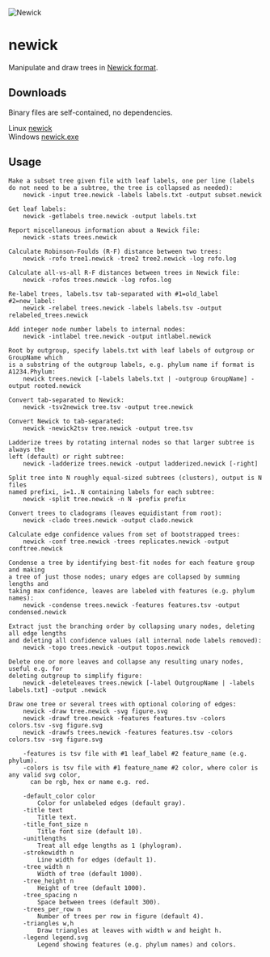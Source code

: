 ![Newick](http://drive5.com/images/newick_header3.png)

# newick
Manipulate and draw trees in [Newick format](https://en.wikipedia.org/wiki/Newick_format).

## Downloads

Binary files are self-contained, no dependencies.

Linux [newick](https://github.com/rcedgar/newick/raw/main/binaries/newick)   
Windows [newick.exe](https://github.com/rcedgar/newick/raw/main/binaries/newick.exe)   

## Usage

    Make a subset tree given file with leaf labels, one per line (labels
    do not need to be a subtree, the tree is collapsed as needed):
        newick -input tree.newick -labels labels.txt -output subset.newick

    Get leaf labels:
        newick -getlabels tree.newick -output labels.txt

    Report miscellaneous information about a Newick file:
        newick -stats trees.newick

    Calculate Robinson-Foulds (R-F) distance between two trees:
        newick -rofo tree1.newick -tree2 tree2.newick -log rofo.log

    Calculate all-vs-all R-F distances between trees in Newick file:
        newick -rofos trees.newick -log rofos.log

    Re-label trees, labels.tsv tab-separated with #1=old_label #2=new_label:
        newick -relabel trees.newick -labels labels.tsv -output relabeled_trees.newick

    Add integer node number labels to internal nodes:
        newick -intlabel tree.newick -output intlabel.newick

    Root by outgroup, specify labels.txt with leaf labels of outgroup or GroupName which
    is a substring of the outgroup labels, e.g. phylum name if format is A1234.Phylum:
        newick trees.newick [-labels labels.txt | -outgroup GroupName] -output rooted.newick

    Convert tab-separated to Newick:
        newick -tsv2newick tree.tsv -output tree.newick

    Convert Newick to tab-separated:
        newick -newick2tsv tree.newick -output tree.tsv

    Ladderize trees by rotating internal nodes so that larger subtree is always the 
    left (default) or right subtree:
        newick -ladderize trees.newick -output ladderized.newick [-right]

    Split tree into N roughly equal-sized subtrees (clusters), output is N files
    named prefixi, i=1..N containing labels for each subtree:
        newick -split tree.newick -n N -prefix prefix

    Convert trees to cladograms (leaves equidistant from root):
        newick -clado trees.newick -output clado.newick

    Calculate edge confidence values from set of bootstrapped trees:
        newick -conf tree.newick -trees replicates.newick -output conftree.newick

    Condense a tree by identifying best-fit nodes for each feature group and making
    a tree of just those nodes; unary edges are collapsed by summing lengths and 
    taking max confidence, leaves are labeled with features (e.g. phylum names):
        newick -condense trees.newick -features features.tsv -output condensed.newick

    Extract just the branching order by collapsing unary nodes, deleting all edge lengths
    and deleting all confidence values (all internal node labels removed):
        newick -topo trees.newick -output topos.newick

    Delete one or more leaves and collapse any resulting unary nodes, useful e.g. for
    deleting outgroup to simplify figure:
        newick -deleteleaves trees.newick [-label OutgroupName | -labels labels.txt] -output .newick

    Draw one tree or several trees with optional coloring of edges:
        newick -draw tree.newick -svg figure.svg
        newick -drawf tree.newick -features features.tsv -colors colors.tsv -svg figure.svg
        newick -drawfs trees.newick -features features.tsv -colors colors.tsv -svg figure.svg

        -features is tsv file with #1 leaf_label #2 feature_name (e.g. phylum).
        -colors is tsv file with #1 feature_name #2 color, where color is any valid svg color,
          can be rgb, hex or name e.g. red.

        -default_color color
            Color for unlabeled edges (default gray).
        -title text
            Title text.
        -title_font_size n
            Title font size (default 10).
        -unitlengths 
            Treat all edge lengths as 1 (phylogram).
        -strokewidth n
            Line width for edges (default 1).
        -tree_width n
            Width of tree (default 1000).
        -tree_height n
            Height of tree (default 1000).
        -tree_spacing n
            Space between trees (default 300).
        -trees_per_row n
            Number of trees per row in figure (default 4).
        -triangles w,h
            Draw triangles at leaves with width w and height h.
        -legend legend.svg
            Legend showing features (e.g. phylum names) and colors.
